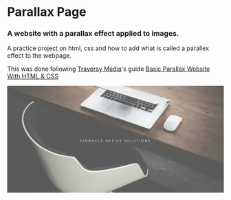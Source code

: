 # Parallax Page
### A website with a parallax effect applied to images.
A practice project on html, css and how to add what is called a parallex effect to the webpage.

This was done following [Traversy Media](https://www.youtube.com/@TraversyMedia)'s guide [Basic Parallax Website With HTML & CSS](https://www.youtube.com/watch?v=JttTcnidSdQ)

![A screenshot of what guests first see upon entering the website.](./assets/images/preview-image.png)
